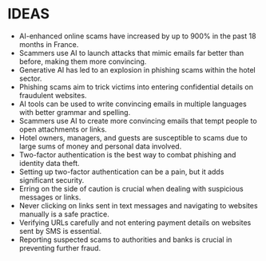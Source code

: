# IDEAS
* AI-enhanced online scams have increased by up to 900% in the past 18 months in France.
* Scammers use AI to launch attacks that mimic emails far better than before, making them more convincing.
* Generative AI has led to an explosion in phishing scams within the hotel sector.
* Phishing scams aim to trick victims into entering confidential details on fraudulent websites.
* AI tools can be used to write convincing emails in multiple languages with better grammar and spelling.
* Scammers use AI to create more convincing emails that tempt people to open attachments or links.
* Hotel owners, managers, and guests are susceptible to scams due to large sums of money and personal data involved.
* Two-factor authentication is the best way to combat phishing and identity data theft.
* Setting up two-factor authentication can be a pain, but it adds significant security.
* Erring on the side of caution is crucial when dealing with suspicious messages or links.
* Never clicking on links sent in text messages and navigating to websites manually is a safe practice.
* Verifying URLs carefully and not entering payment details on websites sent by SMS is essential.
* Reporting suspected scams to authorities and banks is crucial in preventing further fraud.
